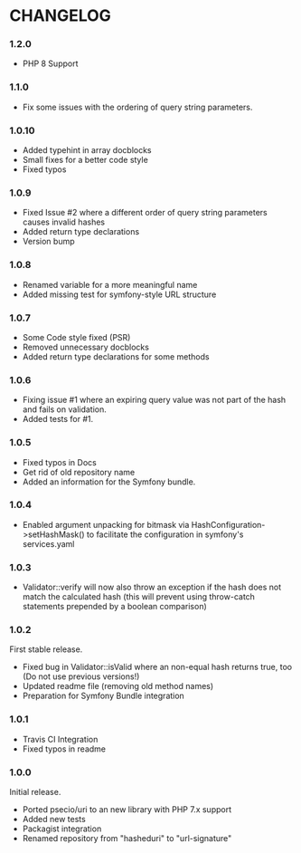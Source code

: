# CHANGELOG #

### 1.2.0
* PHP 8 Support

### 1.1.0
* Fix some issues with the ordering of query string parameters.

### 1.0.10
* Added typehint in array docblocks 
* Small fixes for a better code style
* Fixed typos

### 1.0.9
* Fixed Issue #2 where a different order of query string parameters causes invalid hashes
* Added return type declarations
* Version bump

### 1.0.8
* Renamed variable for a more meaningful name
* Added missing test for symfony-style URL structure

### 1.0.7
* Some Code style fixed (PSR)
* Removed unnecessary docblocks
* Added return type declarations for some methods

### 1.0.6
* Fixing issue #1 where an expiring query value was not part of the hash and fails on validation.
* Added tests for #1.

### 1.0.5
* Fixed typos in Docs
* Get rid of old repository name
* Added an information for the Symfony bundle.

### 1.0.4
* Enabled argument unpacking for bitmask via HashConfiguration->setHashMask() to facilitate the configuration in symfony's services.yaml

### 1.0.3
* Validator::verify will now also throw an exception if the hash does not match the calculated hash (this will prevent using throw-catch statements prepended by a boolean comparison)

### 1.0.2
First stable release.
* Fixed bug in Validator::isValid where an non-equal hash returns true, too (Do not use previous versions!)
* Updated readme file (removing old method names)
* Preparation for Symfony Bundle integration

### 1.0.1
* Travis CI Integration
* Fixed typos in readme

### 1.0.0
Initial release.
* Ported psecio/uri to an new library with PHP 7.x support
* Added new tests
* Packagist integration
* Renamed repository from "hasheduri" to "url-signature" 